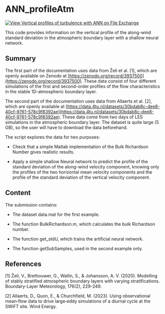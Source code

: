 # ANN_profileAtm

[![View Vertical profiles of turbulence with ANN on File Exchange](https://www.mathworks.com/matlabcentral/images/matlab-file-exchange.svg)](https://se.mathworks.com/matlabcentral/fileexchange/127024-vertical-profiles-of-turbulence-with-ann)

This code provides information on the vertical profile of the along-wind standard deviation in the atmospheric boundary layer with a shallow neural network.

## Summary

The first part of the documentation uses data from Želi et al. [1], which are openly available on Zenodo at [https://zenodo.org/record/3937500](https://zenodo.org/record/3937500). These data consist of four different simulations of the first and second-order profiles of the flow characteristics in the stable 1D-atmospheric boundary layer.

The second part of the documentation uses data from Allaerts et al. [2], which are openly available at [https://data.4tu.nl/datasets/30bdab8c-dee8-40cf-9761-578c9f8392ae](https://data.4tu.nl/datasets/30bdab8c-dee8-40cf-9761-578c9f8392ae). These data come from two days of LES simulations in the atmospheric boundary layer. The dataset is quite large (5 GB), so the user will have to download the data beforehand.

The script explores the data for two purposes:

 - Check that a simple Matlab implementation of the Bulk Richardson Number gives realistic results.

 - Apply a simple shallow Neural network to predict the profile of the standard deviation of the along-wind velocity component, knowing only the profiles of the two horizontal mean velocity components and the profile of the standard deviation of the vertical velocity component.

## Content 

The submission contains:

 - The dataset data.mat for the first example.

 - The function BulkRichardson.m, which calculates the bulk Richardson number.

 - The function get_stdU, which trains the artificial neural network.

 - The function getSubSamples, used in the second example only.

## References

[1] Želi, V., Brethouwer, G., Wallin, S.,  & Johansson, A. V. (2020). Modelling of stably stratified  atmospheric boundary layers with varying stratifications. Boundary-Layer Meteorology, 176(2), 229-249.

[2] Allaerts, D., Quon, E., & Churchfield, M. (2023). Using observational mean‐flow data to drive large‐eddy simulations of a  diurnal cycle at the SWiFT site. Wind Energy.
